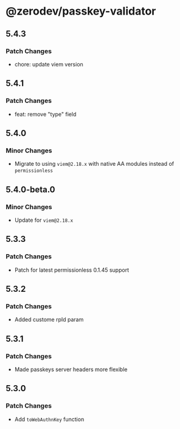 # @zerodev/passkey-validator

## 5.4.3

### Patch Changes

- chore: update viem version

## 5.4.1

### Patch Changes

- feat: remove "type" field

## 5.4.0

### Minor Changes

- Migrate to using `viem@2.18.x` with native AA modules instead of `permissionless`

## 5.4.0-beta.0

### Minor Changes

- Update for `viem@2.18.x`

## 5.3.3

### Patch Changes

- Patch for latest permissionless 0.1.45 support

## 5.3.2

### Patch Changes

- Added custome rpId param

## 5.3.1

### Patch Changes

- Made passkeys server headers more flexible

## 5.3.0

### Patch Changes

- Add `toWebAuthnKey` function

